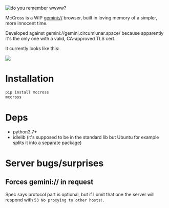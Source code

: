 ![do you remember wwww?](https://p.caophim.net/81.webp)

McCross is a WIP [gemini://](https://gemini.circumlunar.space/) browser,
built in loving memory of a simpler, more innocent time.

Developed against gemini://gemini.circumlunar.space/ because apparently
it's the only one with a valid, CA-approved TLS cert.

It currently looks like this:

![](https://p.caophim.net/82.png)

# Installation

```sh
pip install mccross
mccross
```

# Deps

- python3.7+
- idlelib (it's supposed to be in the standard lib but Ubuntu for example
  splits it into a separate package)

# Server bugs/surprises

## Forces gemini:// in request

Spec says protocol part is optional, but if I omit that one the server will
respond with `53 No proxying to other hosts!`.
